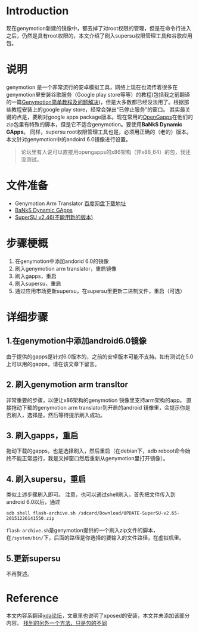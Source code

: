 # Introduction
现在genymotion新建的镜像中，都去掉了对root权限的管理，但是在命令行进入之后，仍然是具有root权限的，本文介绍了刷入supersu权限管理工具和谷歌应用包。

# 说明
genymotion 是一个非常流行的安卓模拟工具，网络上现在也流传着很多在genymotion里安装谷歌服务（Google play store等等）的教程(包括我之前翻译的一篇[Genymotion简单教程及问题解决](http://www.findspace.name/res/1221))，但是大多数都已经没法用了。根据那些教程安装上的google play store，经常会弹出“已停止服务”的窗口。
其实最关键的点是，要刷对google apps package版本。现在常用的[OpenGapps](http://opengapps.org)在他们的zip包里有特殊的脚本，但是它不适合genymotion。要使用**BaNkS Dynamic GApps**。
同样，supersu root权限管理工具也是，必须用正确的（老的）版本。
本文针对genymotion中的andoird 6.0镜像进行设置。

>论坛里有人说可以直接用opengapps的x86架构（非x86_64）的包，我还没测试。

# 文件准备

+ Genymotion Arm Translator [百度网盘下载地址](http://pan.baidu.com/s/1qWNl5WK)
+ [BaNkS Dynamic GApps](http://download.dirtyunicorns.com/files/gapps/banks_gapps/)
+ [SuperSU v2.46(不能用新的版本)](https://download.chainfire.eu/696/supersu/)

# 步骤梗概

1. 在genymotion中添加andorid 6.0的镜像
2. 刷入genymotion arm translator，重启镜像
3. 刷入gapps，重启
4. 刷入supersu，重启
5. 通过应用市场更新supersu，在supersu里更新二进制文件，重启（可选）

# 详细步骤
## 1.在genymotion中添加android6.0镜像
由于提供的gapps是针对6.0版本的，之前的安卓版本可能不支持。如有测试在5.0上可以用的gapps，请在该文章下留言。
## 2. 刷入genymotion arm transltor
非常重要的步骤，以便让x86架构的genymotion 镜像里支持arm架构的app。
直接拖动下载的genymotion arm translator到开启的android 镜像里，会提示你是否刷入，选择是，然后等待提示刷入成功。
## 3. 刷入gapps，重启
拖动下载的gapps，也是选择刷入，然后重启（在debian下，adb reboot命令始终不能正常运行，我是叉掉窗口然后重新从genymotion里打开镜像）。
## 4. 刷入supersu，重启
类似上述步骤刷入即可。
注意，也可以通过shell刷入，首先把文件传入到android 6.0以后，通过
```
adb shell flash-archive.sh /sdcard/Download/UPDATE-SuperSU-v2.65-20151226141550.zip
```
`flash-archive.sh`是genymotion提供的一个刷入zip文件的脚本，在`/system/bin/`下，后面的路径是你选择的要输入的文件路径，在虚拟机里。
## 5.更新supersu
不再赘述。

# Reference
本文内容系翻译[xda论坛](http://forum.xda-developers.com/android/software/guide-genymotion-play-store-supersu-t3396840)，文章里也说明了xposed的安装，本文并未添加该部分内容。
[找到的另外一个方法，只是包的不同](https://z3ntu.github.io/2015/12/10/play-services-with-genymotion.html)